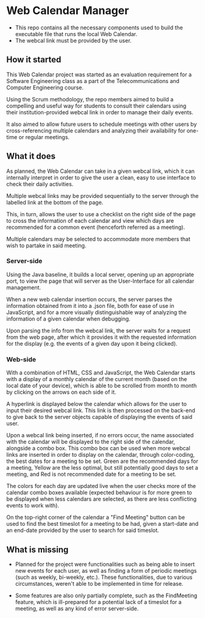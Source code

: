 # Web Calendar Manager

- This repo contains all the necessary components used to build the executable file that runs the local Web Calendar.
- The webcal link must be provided by the user.



## How it started

This Web Calendar project was started as an evaluation requirement for a Software Engineering class as a part of the Telecommunications and Computer Engineering course.

Using the Scrum methodology, the repo members aimed to build a compelling and useful way for students to consult their calendars using their institution-provided webcal link in order to manage their daily events.

It also aimed to allow future users to schedule meetings with other users by cross-referencing multiple calendars and analyzing their availability for one-time or regular meetings.



## What it does

As planned, the Web Calendar can take in a given webcal link, which it can internally interpret in order to give the user a clean, easy to use interface to check their daily activities.

Multiple webcal links may be provided sequentially to the server through the labelled link at the bottom of the page.

This, in turn, allows the user to use a checklist on the right side of the page to cross the information of each calendar and view which days are recommended for a common event (henceforth referred as a meeting).

Multiple calendars may be selected to accommodate more members that wish to partake in said meeting.



### Server-side

Using the Java baseline, it builds a local server, opening up an appropriate port, to view the page that will server as the User-Interface for all calendar management.

When a new web calendar insertion occurs, the server parses the information obtained from it into a .json file, both for ease of use in JavaScript, and for a more visually distinguishable way of analyzing the information of a given calendar when debugging.

Upon parsing the info from the webcal link, the server waits for a request from the web page, after which it provides it with the requested information for the display (e.g. the events of a given day upon it being clicked). 



### Web-side

With a combination of HTML, CSS and JavaScript, the Web Calendar starts with a display of a monthly calendar of the current month (based on the local date of your device), which is able to be scrolled from month to month by clicking on the arrows on each side of it.

A hyperlink is displayed below the calendar which allows for the user to input their desired webcal link. This link is then processed on the back-end to give back to the server objects capable of displaying the events of said user. 

Upon a webcal link being inserted, if no errors occur, the name associated with the calendar will be displayed to the right side of the calendar, alongside a combo box. This combo box can be used when more webcal links are inserted in order to display on the calendar, through color-coding, the best dates for a meeting to be set. Green are the recommended days for a meeting, Yellow are the less optimal, but still potentially good days to set a meeting, and Red is not recommended date for a meeting to be set.

The colors for each day are updated live when the user checks more of the calendar combo boxes available (expected behaviour is for more green to be displayed when less calendars are selected, as there are less conflicting events to work with).

On the top-right corner of the calendar a "Find Meeting" button can be used to find the best timeslot for a meeting to be had, given a start-date and an end-date provided by the user to search for said timeslot.



## What is missing

- Planned for the project were functionalities such as being able to insert new events for each user, as well as finding a form of periodic meetings (such as weekly, bi-weekly, etc.). These functionalities, due to various circumstances, weren't able to be implemented in time for release.

- Some features are also only partially complete, such as the FindMeeting feature, which is ill-prepared for a potential lack of a timeslot for a meeting, as well as any kind of error server-side. 


